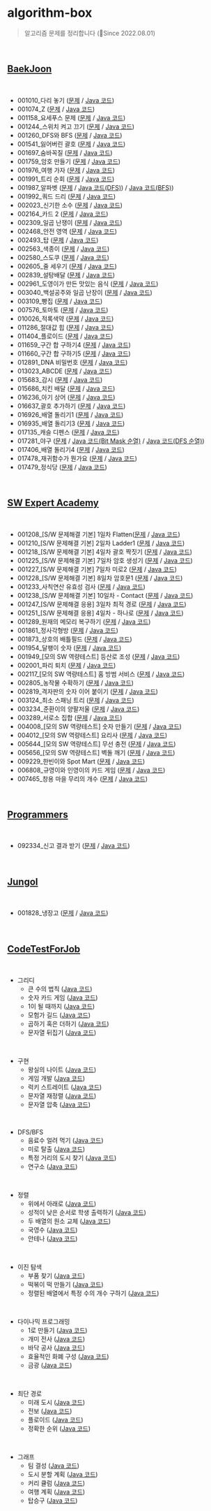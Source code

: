 # algorithm-box
> 알고리즘 문제를 정리합니다 (🚀Since 2022.08.01)

<br>

## [BaekJoon](https://www.acmicpc.net/)
<br>

* 001010_다리 놓기           ([문제](https://www.acmicpc.net/problem/1010) / [Java 코드](/baekjoon/BJ_1010.java)) 
* 001074_Z                   ([문제](https://www.acmicpc.net/problem/1074) / [Java 코드](/baekjoon/BJ_1074.java)) 
* 001158_요세푸스 문제       ([문제](https://www.acmicpc.net/problem/1158) / [Java 코드](/baekjoon/BJ_1158.java))
* 001244_스위치 켜고 끄기    ([문제](https://www.acmicpc.net/problem/1244) / [Java 코드](/baekjoon/BJ_1244.java))
* 001260_DFS와 BFS          ([문제](https://www.acmicpc.net/problem/1260) / [Java 코드](/baekjoon/BJ_1260.java)) 
* 001541_잃어버린 괄호       ([문제](https://www.acmicpc.net/problem/1541) / [Java 코드](/baekjoon/BJ_1541.java)) 
* 001697_숨바꼭질            ([문제](https://www.acmicpc.net/problem/1697) / [Java 코드](/baekjoon/BJ_1697.java)) 
* 001759_암호 만들기         ([문제](https://www.acmicpc.net/problem/1759) / [Java 코드](/baekjoon/BJ_1759.java)) 
* 001976_여행 가자           ([문제](https://www.acmicpc.net/problem/1976) / [Java 코드](/baekjoon/BJ_1976.java)) 
* 001991_트리 순회           ([문제](https://www.acmicpc.net/problem/1991) / [Java 코드](/baekjoon/BJ_1991.java)) 
* 001987_알파벳              ([문제](https://www.acmicpc.net/problem/1987) / [Java 코드(DFS)](/baekjoon/BJ_1987.java)) / [Java 코드(BFS)](/baekjoon/BJ_1987_2.java))
* 001992_쿼드 드리           ([문제](https://www.acmicpc.net/problem/1992) / [Java 코드](/baekjoon/BJ_1992.java))
* 002023_신기한 소수         ([문제](https://www.acmicpc.net/problem/2023) / [Java 코드](/baekjoon/BJ_2023.java)) 
* 002164_카드 2              ([문제](https://www.acmicpc.net/problem/2164) / [Java 코드](/baekjoon/BJ_2164.java)) 
* 002309_일곱 난쟁이          ([문제](https://www.acmicpc.net/problem/2309) / [Java 코드](/baekjoon/BJ_2309.java))
* 002468_안전 영역            ([문제](https://www.acmicpc.net/problem/2468) / [Java 코드](/baekjoon/BJ_2468.java))
* 002493_탑                  ([문제](https://www.acmicpc.net/problem/2493) / [Java 코드](/baekjoon/BJ_2493.java)) 
* 002563_색종이              ([문제](https://www.acmicpc.net/problem/2563) / [Java 코드](/baekjoon/BJ_2563.java))
* 002580_스도쿠              ([문제](https://www.acmicpc.net/problem/2580) / [Java 코드](/baekjoon/BJ_2580.java))  
* 002605_줄 세우기           ([문제](https://www.acmicpc.net/problem/2605) / [Java 코드](/baekjoon/BJ_2605.java))
* 002839_설탕배달            ([문제](https://www.acmicpc.net/problem/2839) / [Java 코드](/baekjoon/BJ_2839.java)) 
* 002961_도영이가 만든 맛있는 음식 ([문제](https://www.acmicpc.net/problem/2961) / [Java 코드](/baekjoon/BJ_2961.java)) 
* 003040_백설공주와 일곱 난장이 ([문제](https://www.acmicpc.net/problem/3040) / [Java 코드](/baekjoon/BJ_3040.java))  
* 003109_빵집                ([문제](https://www.acmicpc.net/problem/3109) / [Java 코드](/baekjoon/BJ_3109.java)) 
* 007576_토마토              ([문제](https://www.acmicpc.net/problem/7576) / [Java 코드](/baekjoon/BJ_7576.java))
* 010026_적록색약            ([문제](https://www.acmicpc.net/problem/10026) / [Java 코드](/baekjoon/Bj_10026.java))
* 011286_절대값 힙           ([문제](https://www.acmicpc.net/problem/11286) / [Java 코드](/baekjoon/BJ_11286.java))
* 011404_플로이드            ([문제](https://www.acmicpc.net/problem/11404) / [Java 코드](/baekjoon/BJ_11404.java)) 
* 011659_구간 합 구하기4     ([문제](https://www.acmicpc.net/problem/11659) / [Java 코드](/baekjoon/BJ_11659.java)) 
* 011660_구간 합 구하기5     ([문제](https://www.acmicpc.net/problem/11660) / [Java 코드](/baekjoon/BJ_11660.java)) 
* 012891_DNA 비밀번호        ([문제](https://www.acmicpc.net/problem/12891) / [Java 코드](/baekjoon/BJ_12891.java))
* 013023_ABCDE              ([문제](https://www.acmicpc.net/problem/13023) / [Java 코드](/baekjoon/BJ_13023.java)) 
* 015683_감시                ([문제](https://www.acmicpc.net/problem/15683) / [Java 코드](/baekjoon/BJ_15683.java))
* 015686_치킨 배달           ([문제](https://www.acmicpc.net/problem/15686) / [Java 코드](/baekjoon/BJ_15686.java)) 
* 016236_아기 상어           ([문제](https://www.acmicpc.net/problem/16236) / [Java 코드](/baekjoon/BJ_16236.java)) 
* 016637_괄호 추가하기        ([문제](https://www.acmicpc.net/problem/16637) / [Java 코드](/baekjoon/Bj_16637.java)) 
* 016926_배열 돌리기1         ([문제](https://www.acmicpc.net/problem/16926) / [Java 코드](/baekjoon/BJ_16926.java))
* 016935_배열 돌리기3         ([문제](https://www.acmicpc.net/problem/16935) / [Java 코드](/baekjoon/BJ_16935.java)) 
* 017135_캐슬 디펜스          ([문제](https://www.acmicpc.net/problem/17135) / [Java 코드](/baekjoon/BJ_17135.java)) 
* 017281_야구                ([문제](https://www.acmicpc.net/problem/17281) / [Java 코드(Bit Mask 순열)](/baekjoon/BJ_17281.java) / [Java 코드(DFS 순열)](/baekjoon/BJ_17281_timeout.java))
* 017406_배열 돌리기4         ([문제](https://www.acmicpc.net/problem/17406) / [Java 코드](/baekjoon/BJ_17406.java))
* 017478_재귀함수가 뭔가요   ([문제](https://www.acmicpc.net/problem/17478) / [Java 코드](/baekjoon/BJ_17478.java)) 
* 017479_정식당             ([문제](https://www.acmicpc.net/problem/17479) / [Java 코드](/baekjoon/BJ_17479.java))


<br>

## [SW Expert Academy](https://swexpertacademy.com/main/main.do)
<br>

* 001208_[S/W 문제해결 기본] 1일차 Flatten([문제](https://swexpertacademy.com/main/code/problem/problemDetail.do?contestProbId=AV139KOaABgCFAYh) / [Java 코드](/swacademy/D3_1208.java))
* 001210_[S/W 문제해결 기본] 2일차 Ladder1 ([문제](https://swexpertacademy.com/main/code/problem/problemDetail.do?contestProbId=AV14ABYKADACFAYh) / [Java 코드](/swacademy/D4_1210.java))
* 001218_[S/W 문제해결 기본] 4일차 괄호 짝짓기 ([문제](https://swexpertacademy.com/main/code/problem/problemDetail.do?contestProbId=AV14eWb6AAkCFAYD) / [Java 코드](/swacademy/D4_1218.java))  
* 001225_[S/W 문제해결 기본] 7일차 암호 생성기 ([문제](https://swexpertacademy.com/main/solvingProblem/solvingProblem.do) / [Java 코드](/swacademy/D3_1225.java))
* 001227_[S/W 문제해결 기본] 7일차 미로2 ([문제](https://swexpertacademy.com/main/code/problem/problemDetail.do?contestProbId=AV14wL9KAGkCFAYD&) / [Java 코드](/swacademy/D4_1227.java)) 
* 001228_[S/W 문제해결 기본] 8일차 암호문1 ([문제](https://swexpertacademy.com/main/code/problem/problemDetail.do?contestProbId=AV14w-rKAHACFAYD) / [Java 코드](/swacademy/D3_1228.java))   
* 001233_사칙연산 유효성 검사 ([문제](https://swexpertacademy.com/main/code/problem/problemDetail.do?contestProbId=AV141176AIwCFAYD) / [Java 코드](/swacademy/D4_1233.java)) 
* 001238_[S/W 문제해결 기본] 10일차 - Contact ([문제](https://swexpertacademy.com/main/code/problem/problemDetail.do?contestProbId=AV15B1cKAKwCFAYD) / [Java 코드](/swacademy/D4_1238.java))
* 001247_[S/W 문제해결 응용] 3일차 최적 경로 ([문제](https://swexpertacademy.com/main/code/problem/problemDetail.do?contestProbId=AV15OZ4qAPICFAYD) / [Java 코드](/swacademy/D5_1247.java)) 
* 001251_[S/W 문제해결 응용] 4일차 - 하나로 ([문제](https://swexpertacademy.com/main/code/problem/problemDetail.do?contestProbId=AV15StKqAQkCFAYD) / [Java 코드](/swacademy/D4_1251.java)) 
* 001289_원재의 메모리 복구하기 ([문제](https://swexpertacademy.com/main/code/problem/problemDetail.do?contestProbId=AV19AcoKI9sCFAZN) / [Java 코드](/swacademy/D3_1289.java))
* 001861_정사각형방 ([문제](https://swexpertacademy.com/main/code/problem/problemDetail.do?contestProbId=AV5LtJYKDzsDFAXc) / [Java 코드](/swacademy/D4_1861.java)) 
* 001873_상호의 배틀필드 ([문제](https://swexpertacademy.com/main/code/problem/problemDetail.do?contestProbId=AV5LyE7KD2ADFAXc) / [Java 코드](/swacademy/D3_1873.java))
* 001954_달팽이 숫자 ([문제](https://swexpertacademy.com/main/code/problem/problemDetail.do?contestProbId=AV5PobmqAPoDFAUq) / [Java 코드](/swacademy/D2_1954.java))
* 001949_[모의 SW 역량테스트] 등산로 조성 ([문제](https://swexpertacademy.com/main/code/problem/problemDetail.do?contestProbId=AV5PoOKKAPIDFAUq) / [Java 코드](/swacademy/Mock_1949.java))  
* 002001_파리 퇴치 ([문제](https://swexpertacademy.com/main/code/problem/problemDetail.do?contestProbId=AV5PzOCKAigDFAUq) / [Java 코드](/swacademy/D2_2001.java)) 
* 002117_[모의 SW 역량테스트] 홈 방범 서비스 ([문제](https://swexpertacademy.com/main/code/problem/problemDetail.do?contestProbId=AV5V61LqAf8DFAWu) / [Java 코드](/swacademy/Mock_2117.java)) 
* 002805_농작물 수확하기 ([문제](https://swexpertacademy.com/main/code/problem/problemDetail.do?contestProbId=AV7GLXqKAWYDFAXB) / [Java 코드](/swacademy/D3_2805.java))
* 002819_격자판의 숫자 이어 붙이기 ([문제](https://swexpertacademy.com/main/code/problem/problemDetail.do?contestProbId=AV7I5fgqEogDFAXB) / [Java 코드](/swacademy/D4_2819.java))  
* 003124_최소 스패닝 트리 ([문제](https://swexpertacademy.com/main/code/problem/problemDetail.do?contestProbId=AV_mSnmKUckDFAWb) / [Java 코드](/swacademy/D4_3124.java))
* 003234_준환이의 양팔저울 ([문제](https://swexpertacademy.com/main/code/problem/problemDetail.do?contestProbId=AWAe7XSKfUUDFAUw&) / [Java 코드](/swacademy/D4_3234.java))
* 003289_서로소 집합 ([문제](https://swexpertacademy.com/main/code/problem/problemDetail.do?contestProbId=AWBJKA6qr2oDFAWr) / [Java 코드](/swacademy/D4_3289.java))
* 004008_[모의 SW 역량테스트] 숫자 만들기 ([문제](https://swexpertacademy.com/main/code/problem/problemDetail.do?contestProbId=AWIeRZV6kBUDFAVH) / [Java 코드](/swacademy/Mock_4008.java))
* 004012_[모의 SW 역량테스트] 요리사 ([문제](https://swexpertacademy.com/main/code/problem/problemDetail.do?contestProbId=AWIeUtVakTMDFAVH) / [Java 코드](/swacademy/Mock_4012))
* 005644_[모의 SW 역량테스트] 무선 충전 ([문제](https://swexpertacademy.com/main/code/problem/problemDetail.do?contestProbId=AWXRDL1aeugDFAUo) / [Java 코드](/swacademy/Mock_5644.java)) 
* 005656_[모의 SW 역량테스트] 벽돌 깨기 ([문제](https://swexpertacademy.com/main/code/problem/problemDetail.do?contestProbId=AWXRQm6qfL0DFAUo&) / [Java 코드](/swacademy/Mock_5656.java)) 
* 009229_한빈이와 Spot Mart ([문제](https://swexpertacademy.com/main/code/problem/problemDetail.do?contestProbId=AW8Wj7cqbY0DFAXN) / [Java 코드](/swacademy/D3_9229.java))  
* 006808_규영이와 인영이의 카드 게임 ([문제](https://swexpertacademy.com/main/code/problem/problemDetail.do?contestProbId=AWgv9va6HnkDFAW0) / [Java 코드](/swacademy/D3_6808.java))
* 007465_창용 마을 무리의 개수 ([문제](https://swexpertacademy.com/main/code/problem/problemDetail.do?contestProbId=AWngfZVa9XwDFAQU&) / [Java 코드](/swacademy/D4_7465.java))

<br>


## [Programmers](https://school.programmers.co.kr/learn/challenges)
<br>

* 092334_신고 결과 받기 ([문제](https://school.programmers.co.kr/learn/courses/30/lessons/92334) / [Java 코드](/programmers/PG_92334.java))

<br>


## [Jungol](http://www.jungol.co.kr/)
<br>

* 001828_냉장고 ([문제](http://www.jungol.co.kr/bbs/board.php?bo_table=pbank&code=1828&sca=3050) / [Java 코드](/jungol/JO_1828.java))

<br>

## [CodeTestForJob](https://github.com/ndb796/python-for-coding-test)
<br>

* 그리디
  * 큰 수의 법칙       ([Java 코드](/codetestforjob/BigNumberRule.java))
  * 숫자 카드 게임     ([Java 코드](/codetestforjob/NumberCardGame.java))
  * 1이 될 때까지      ([Java 코드](/codetestforjob/UntilOne.java))
  * 모험가 길드       ([Java 코드](/codetestforjob/AdventurerGuild.java))
  * 곱하기 혹은 더하기       ([Java 코드](/codetestforjob/MulOrPlus.java))
  * 문자열 뒤집기        ([Java 코드](/codetestforjob/FlipOver.java))
  
<br>
  
* 구현
  * 왕실의 나이트      ([Java 코드](/codetestforjob/KnightOfKingdom.java))
  * 게임 개발          ([Java 코드](/codetestforjob/DevelopGame.java))
  * 럭키 스트레이트     ([Java 코드](/codetestforjob/LuckyStraight.java))
  * 문자열 재정렬     ([Java 코드](/codetestforjob/RearrangeString.java))
  * 문자열 압축       ([Java 코드](/codetestforjob/CompressString.java))
  
<br>
  
* DFS/BFS
  * 음료수 얼려 먹기            ([Java 코드](/codetestforjob/IceBeverage.java))
  * 미로 탈출                    ([Java 코드](/codetestforjob/EscapeMaze.java))
  * 특정 거리의 도시 찾기           ([Java 코드](/codetestforjob/FindCity.java))
  * 연구소                          ([Java 코드](/codetestforjob/Laboratory.java))
    
<br>
  
* 정렬
  * 위에서 아래로                        ([Java 코드](/codetestforjob/UpToDown.java))
  * 성적이 낮은 순서로 학생 출력하기      ([Java 코드](/codetestforjob/TestScore.java))
  * 두 배열의 원소 교체                  ([Java 코드](/codetestforjob/ChangeElement.java))
  * 국영수                             ([Java 코드](/codetestforjob/KorEngMath.java))
  * 안테나                             ([Java 코드](/codetestforjob/Antenna.java))
    
<br>
  
* 이진 탐색
  * 부품 찾기                             ([Java 코드](/codetestforjob/ChangePart.java))
  * 떡볶이 떡 만들기                      ([Java 코드](/codetestforjob/RiceCake.java))
  * 정렬된 배열에서 특정 수의 개수 구하기   ([Java 코드](/codetestforjob/CountSpeicificNumber.java))
    
<br>
  
* 다이나믹 프로그래밍
  * 1로 만들기                          ([Java 코드](/codetestforjob/MakeOne.java))
  * 개미 전사                           ([Java 코드](/codetestforjob/AntWarrior.java))
  * 바닥 공사                           ([Java 코드](/codetestforjob/ConstructFloor.java))
  * 효율적인 화폐 구성                  ([Java 코드](/codetestforjob/MonetaryComposition.java))  
  * 금광                               ([Java 코드](/codetestforjob/GoldMine.java))  
    
<br>
  
* 최단 경로
  * 미래 도시                           ([Java 코드](/codetestforjob/FutureCity.java))
  * 전보                                ([Java 코드](/codetestforjob/Telegram.java))
  * 플로이드                             ([Java 코드](/codetestforjob/Floyd.java))
  * 정확한 순위                          ([Java 코드](/codetestforjob/ExactRank.java))
    
<br>
  
* 그래프
  * 팀 결성                                ([Java 코드](/codetestforjob/TeamFormation.java))
  * 도시 분할 계획                         ([Java 코드](/codetestforjob/CityDIvisionPlan.java))
  * 커리 큘럼                              ([Java 코드](/codetestforjob/Curriculum.java))
  * 여행 계획                              ([Java 코드](/codetestforjob/TravelPlan.java))
  * 탑승구                                ([Java 코드](/codetestforjob/BoardingGate.java))
    
<br>

  
  
  

